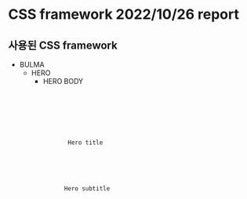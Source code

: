 # CSS framework 2022/10/26 report

## 사용된 CSS framework
* BULMA    
  * HERO    
    * HERO BODY    
      <pre>
      <code>    
      <section class="hero">
        <div class="hero-body">
          <p class="title">
             Hero title
          </p>
          <p class="subtitle">
            Hero subtitle
           </p>
        </div>
      </section>
        </code>
        </pre>
